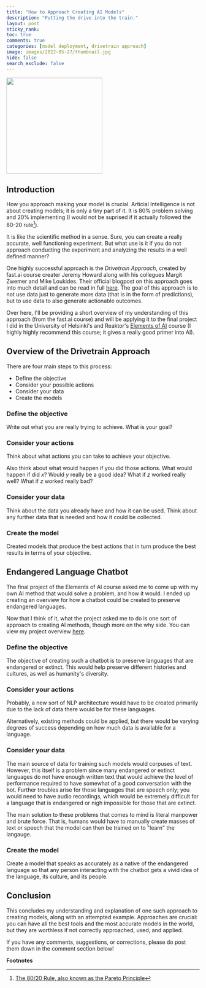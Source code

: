 ```yaml
---
title: "How to Approach Creating AI Models"
description: "Putting the drive into the train."
layout: post
sticky_rank:
toc: true
comments: true
categories: [model deployment, drivetrain approach]
image: images/2022-05-27/thumbnail.jpg
hide: false
search_exclude: false
---
```


<img src="{{ site.baseurl }}/images/2022-05-27/thumbnail.jpg"
width=250>

## Introduction

How you approach making your model is crucial. Articial Intelligence is not 
about creating models; it is only a tiny part of it. It is 80% problem 
solving and 20% implementing (I would not be suprised if it actually 
followed the 80-20 rule[^1]).

It is like the scientific method in a sense. Sure, you can create a really 
accurate, well functioning experiment. But what use is it if you do not 
approach conducting the experiment and analyzing the results in a well 
defined manner?

One highly successful approach is the _Drivetrain Approach_, created by 
fast.ai course creater Jeremy Howard along with his collegues Margit Zwemer and 
Mike Loukides. Their official blogpost on this approach goes into much 
detail and can be read in full [here](https://www.oreilly.com/radar/drivetrain-approach-data-products/).
The goal of this approach is to not use data just to generate more data 
(that is in the form of predictions), but to use data to also generate 
actionable outcomes.

Over here, I'll be providing a short overview of my understanding of this 
approach (from the fast.ai course) and will be applying it to the final 
project I did in the 
University of Helsinki's and Reaktor's [Elements of AI](https://www.elementsofai.com) 
course (I highly highly recommend this course; it gives a really good primer 
into AI).

## Overview of the Drivetrain Approach

There are four main steps to this process:

- Define the objective
- Consider your possible actions
- Consider your data
- Create the models

### Define the objective

Write out what you are really trying to achieve. What is your goal?

### Consider your actions

Think about what actions you can take to achieve your objective. 

Also think about what would happen if you did those actions. What would 
happen if did _x_? Would _y_ really be a good idea? What if _z_ worked 
really well? What if _z_ worked really bad?

### Consider your data

Think about the data you already have and how it can be used. Think about 
any further data that is needed and how it could be collected.

### Create the model

Created models that produce the best actions that in turn produce the best 
results in terms of your objective.

## Endangered Language Chatbot

The final project of the Elements of AI course asked me to come up with my 
own AI method that would solve a problem, and how it would. I ended up 
creating an overview for how a chatbot could be created to preserve 
endangered languages.

Now that I think of it, what the project asked me to do is one sort of 
approach to creating AI methods, though more on the why side. You can view my 
project overview 
[here](https://github.com/ForBo7/Endangered-Language-Chatbot).

### Define the objective

The objective of creating such a chatbot is to preserve languages that are 
endangered or extinct. This would help preserve different histories and 
cultures, as well as humanity's diversity.

### Consider your actions

Probably, a new sort of NLP architecture would have to be created primarily 
due to the lack of data there would be for these languages.

Alternatively, existing methods could be applied, but there would be varying 
degrees of success depending on how much data is available for a language.

### Consider your data

The main source of data for training such models would corpuses of text. 
However, this itself is a problem since many endangered or extinct languages 
do not have enough written text that would achieve the level of performance 
required to have somewhat of a good conversation with the bot. Further 
troubles arise for those languages that are speech only; you would need to 
have audio recordings, which would be extremely difficult for a language 
that is endangered or nigh impossible for those that are extinct.

The main solution to these problems that comes to mind is literal manpower 
and brute force. That is, humans would have to manually create masses of 
text or speech that the model can then be trained on to "learn" the langauge.

### Create the model

Create a model that speaks as accurately as a native of the endangered 
language so that any person interacting with the chatbot gets a vivid idea 
of the language, its culture, and its people.

## Conclusion

This concludes my understanding and explanation of one such approach to 
creating models, along with an attempted example. Approaches are crucial: 
you can have all the best tools and the most accurate models in the world, 
but they are worthless if not correctly approached, used, and applied.

If you have any comments, suggestions, or corrections, please do post them down 
in the comment section below!

**Footnotes**

[^1]: [The 80/20 Rule, also known as the Pareto Principle](https://en.wikipedia.org/wiki/Pareto_principle)